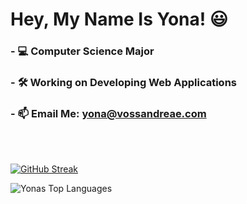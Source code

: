 # Hey, My Name Is Yona! 😃
### - 💻 Computer Science Major
### - 🛠 Working on Developing Web Applications
### - 📫 Email Me: yona@vossandreae.com

<br><br>

[![GitHub Streak](http://github-readme-streak-stats.herokuapp.com?user=yonava&theme=dark)](https://git.io/streak-stats)

<img align="left" alt="Yonas Top Languages" src="https://github-readme-stats.vercel.app/api/top-langs/?username=Yonava&layout=compact&langs_count=8"/>
